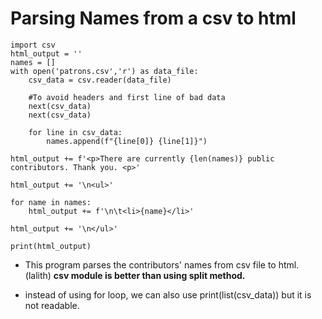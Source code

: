 
# Parsing Names from a csv to html

```
import csv
html_output = ''
names = []
with open('patrons.csv','r') as data_file:
	csv_data = csv.reader(data_file)
	
	#To avoid headers and first line of bad data
	next(csv_data)
	next(csv_data)
	
	for line in csv_data:
		names.append(f"{line[0]} {line[1]}")
	
html_output += f'<p>There are currently {len(names)} public contributors. Thank you. <p>'

html_output += '\n<ul>'

for name in names:
	html_output += f'\n\t<li>{name}</li>'
	
html_output += '\n</ul>'

print(html_output)
```

- This program parses the contributors' names from csv file to html.
(lalith)
**csv module is better than using split method.**

- instead of using for loop, we can also use print(list(csv_data)) but it is not readable.

  <!--Check video for the example-->

